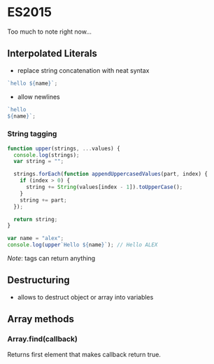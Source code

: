 # ES2015

Too much to note right now...

## Interpolated Literals

- replace string concatenation with neat syntax

```js
`hello ${name}`;
```

- allow newlines

```js
`hello
${name}`;
```

### String tagging

```js
function upper(strings, ...values) {
  console.log(strings);
  var string = "";

  strings.forEach(function appendUppercasedValues(part, index) {
    if (index > 0) {
      string += String(values[index - 1]).toUpperCase();
    }
    string += part;
  });

  return string;
}

var name = "alex";
console.log(upper`Hello ${name}`); // Hello ALEX
```

_Note_: tags can return anything

## Destructuring

- allows to destruct object or array into variables

## Array methods

### Array.find(callback)

Returns first element that makes callback return true.
